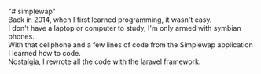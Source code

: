 "# simplewap"
<br>
Back in 2014, when I first learned programming, it wasn't easy. <br>
I don't have a laptop or computer to study, I'm only armed with symbian phones. <br>
With that cellphone and a few lines of code from the Simplewap application I learned how to code. <br>
Nostalgia, I rewrote all the code with the laravel framework.
